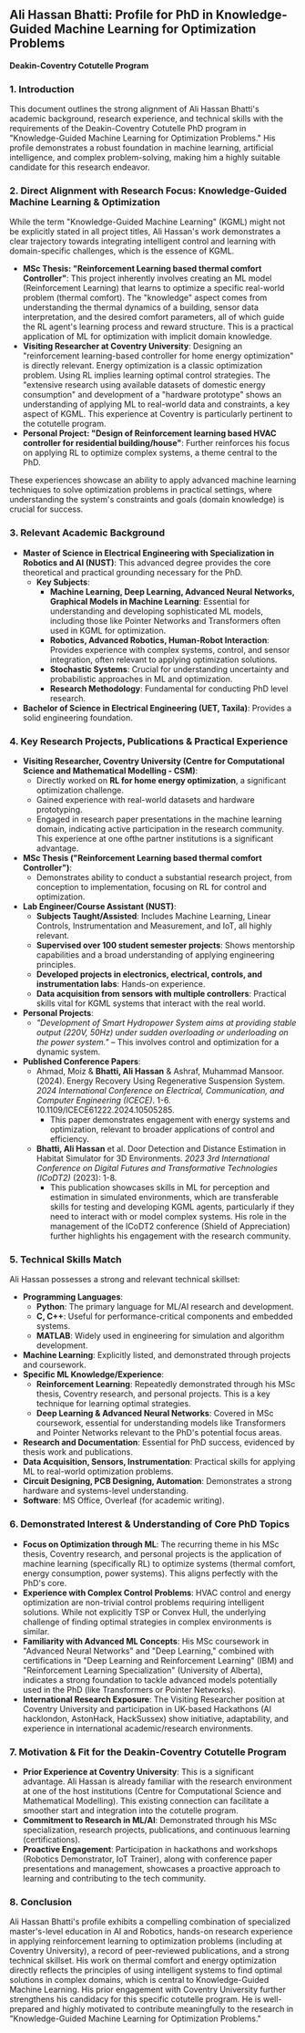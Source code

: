 ## **Ali Hassan Bhatti: Profile for PhD in Knowledge-Guided Machine Learning for Optimization Problems**

**Deakin-Coventry Cotutelle Program**

### **1\. Introduction**

This document outlines the strong alignment of Ali Hassan Bhatti's academic background, research experience, and technical skills with the requirements of the Deakin-Coventry Cotutelle PhD program in "Knowledge-Guided Machine Learning for Optimization Problems." His profile demonstrates a robust foundation in machine learning, artificial intelligence, and complex problem-solving, making him a highly suitable candidate for this research endeavor.

### **2\. Direct Alignment with Research Focus: Knowledge-Guided Machine Learning & Optimization**

While the term "Knowledge-Guided Machine Learning" (KGML) might not be explicitly stated in all project titles, Ali Hassan's work demonstrates a clear trajectory towards integrating intelligent control and learning with domain-specific challenges, which is the essence of KGML.

* **MSc Thesis: "Reinforcement Learning based thermal comfort Controller"**: This project inherently involves creating an ML model (Reinforcement Learning) that learns to optimize a specific real-world problem (thermal comfort). The "knowledge" aspect comes from understanding the thermal dynamics of a building, sensor data interpretation, and the desired comfort parameters, all of which guide the RL agent's learning process and reward structure. This is a practical application of ML for optimization with implicit domain knowledge.  
* **Visiting Researcher at Coventry University**: Designing an "reinforcement learning-based controller for home energy optimization" is directly relevant. Energy optimization is a classic optimization problem. Using RL implies learning optimal control strategies. The "extensive research using available datasets of domestic energy consumption" and development of a "hardware prototype" shows an understanding of applying ML to real-world data and constraints, a key aspect of KGML. This experience at Coventry is particularly pertinent to the cotutelle program.  
* **Personal Project: "Design of Reinforcement learning based HVAC controller for residential building/house"**: Further reinforces his focus on applying RL to optimize complex systems, a theme central to the PhD.

These experiences showcase an ability to apply advanced machine learning techniques to solve optimization problems in practical settings, where understanding the system's constraints and goals (domain knowledge) is crucial for success.

### **3\. Relevant Academic Background**

* **Master of Science in Electrical Engineering with Specialization in Robotics and AI (NUST)**: This advanced degree provides the core theoretical and practical grounding necessary for the PhD.  
  * **Key Subjects**:  
    * **Machine Learning, Deep Learning, Advanced Neural Networks, Graphical Models in Machine Learning**: Essential for understanding and developing sophisticated ML models, including those like Pointer Networks and Transformers often used in KGML for optimization.  
    * **Robotics, Advanced Robotics, Human-Robot Interaction**: Provides experience with complex systems, control, and sensor integration, often relevant to applying optimization solutions.  
    * **Stochastic Systems**: Crucial for understanding uncertainty and probabilistic approaches in ML and optimization.  
    * **Research Methodology**: Fundamental for conducting PhD level research.  
* **Bachelor of Science in Electrical Engineering (UET, Taxila)**: Provides a solid engineering foundation.

### **4\. Key Research Projects, Publications & Practical Experience**

* **Visiting Researcher, Coventry University (Centre for Computational Science and Mathematical Modelling \- CSM)**:  
  * Directly worked on **RL for home energy optimization**, a significant optimization challenge.  
  * Gained experience with real-world datasets and hardware prototyping.  
  * Engaged in research paper presentations in the machine learning domain, indicating active participation in the research community. This experience at one ofthe partner institutions is a significant advantage.  
* **MSc Thesis ("Reinforcement Learning based thermal comfort Controller")**:  
  * Demonstrates ability to conduct a substantial research project, from conception to implementation, focusing on RL for control and optimization.  
* **Lab Engineer/Course Assistant (NUST)**:  
  * **Subjects Taught/Assisted**: Includes Machine Learning, Linear Controls, Instrumentation and Measurement, and IoT, all highly relevant.  
  * **Supervised over 100 student semester projects**: Shows mentorship capabilities and a broad understanding of applying engineering principles.  
  * **Developed projects in electronics, electrical, controls, and instrumentation labs**: Hands-on experience.  
  * **Data acquisition from sensors with multiple controllers**: Practical skills vital for KGML systems that interact with the real world.  
* **Personal Projects**:  
  * *"Development of Smart Hydropower System aims at providing stable output (220V, 50Hz) under sudden overloading or underloading on the power system."* – This involves control and optimization for a dynamic system.  
* **Published Conference Papers**:  
  * Ahmad, Moiz & **Bhatti, Ali Hassan** & Ashraf, Muhammad Mansoor. (2024). Energy Recovery Using Regenerative Suspension System. *2024 International Conference on Electrical, Communication, and Computer Engineering (ICECE)*. 1-6. 10.1109/ICECE61222.2024.10505285.  
    * This paper demonstrates engagement with energy systems and optimization, relevant to broader applications of control and efficiency.  
  * **Bhatti, Ali Hassan** et al. Door Detection and Distance Estimation in Habitat Simulator for 3D Environments. *2023 3rd International Conference on Digital Futures and Transformative Technologies (ICoDT2)* (2023): 1-8.  
    * This publication showcases skills in ML for perception and estimation in simulated environments, which are transferable skills for testing and developing KGML agents, particularly if they need to interact with or model complex systems. His role in the management of the ICoDT2 conference (Shield of Appreciation) further highlights his engagement with the research community.

### **5\. Technical Skills Match**

Ali Hassan possesses a strong and relevant technical skillset:

* **Programming Languages**:  
  * **Python**: The primary language for ML/AI research and development.  
  * **C, C++**: Useful for performance-critical components and embedded systems.  
  * **MATLAB**: Widely used in engineering for simulation and algorithm development.  
* **Machine Learning**: Explicitly listed, and demonstrated through projects and coursework.  
* **Specific ML Knowledge/Experience**:  
  * **Reinforcement Learning**: Repeatedly demonstrated through his MSc thesis, Coventry research, and personal projects. This is a key technique for learning optimal strategies.  
  * **Deep Learning & Advanced Neural Networks**: Covered in MSc coursework, essential for understanding models like Transformers and Pointer Networks relevant to the PhD's potential focus areas.  
* **Research and Documentation**: Essential for PhD success, evidenced by thesis work and publications.  
* **Data Acquisition, Sensors, Instrumentation**: Practical skills for applying ML to real-world optimization problems.  
* **Circuit Designing, PCB Designing, Automation**: Demonstrates a strong hardware and systems-level understanding.  
* **Software**: MS Office, Overleaf (for academic writing).

### **6\. Demonstrated Interest & Understanding of Core PhD Topics**

* **Focus on Optimization through ML**: The recurring theme in his MSc thesis, Coventry research, and personal projects is the application of machine learning (specifically RL) to optimize systems (thermal comfort, energy consumption, power systems). This aligns perfectly with the PhD's core.  
* **Experience with Complex Control Problems**: HVAC control and energy optimization are non-trivial control problems requiring intelligent solutions. While not explicitly TSP or Convex Hull, the underlying challenge of finding optimal strategies in complex environments is similar.  
* **Familiarity with Advanced ML Concepts**: His MSc coursework in "Advanced Neural Networks" and "Deep Learning," combined with certifications in "Deep Learning and Reinforcement Learning" (IBM) and "Reinforcement Learning Specialization" (University of Alberta), indicates a strong foundation to tackle advanced models potentially used in the PhD (like Transformers or Pointer Networks).  
* **International Research Exposure**: The Visiting Researcher position at Coventry University and participation in UK-based Hackathons (AI hacklondon, AstonHack, HackSussex) show initiative, adaptability, and experience in international academic/research environments.

### **7\. Motivation & Fit for the Deakin-Coventry Cotutelle Program**

* **Prior Experience at Coventry University**: This is a significant advantage. Ali Hassan is already familiar with the research environment at one of the host institutions (Centre for Computational Science and Mathematical Modelling). This existing connection can facilitate a smoother start and integration into the cotutelle program.  
* **Commitment to Research in ML/AI**: Demonstrated through his MSc specialization, research projects, publications, and continuous learning (certifications).  
* **Proactive Engagement**: Participation in hackathons and workshops (Robotics Demonstrator, IoT Trainer), along with conference paper presentations and management, showcases a proactive approach to learning and contributing to the tech community.

### **8\. Conclusion**

Ali Hassan Bhatti's profile exhibits a compelling combination of specialized master's-level education in AI and Robotics, hands-on research experience in applying reinforcement learning to optimization problems (including at Coventry University), a record of peer-reviewed publications, and a strong technical skillset. His work on thermal comfort and energy optimization directly reflects the principles of using intelligent systems to find optimal solutions in complex domains, which is central to Knowledge-Guided Machine Learning. His prior engagement with Coventry University further strengthens his candidacy for this specific cotutelle program. He is well-prepared and highly motivated to contribute meaningfully to the research in "Knowledge-Guided Machine Learning for Optimization Problems."